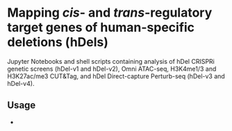 # Mapping *cis*- and *trans*-regulatory target genes of human-specific deletions (hDels)

Jupyter Notebooks and shell scripts containing analysis of hDel CRISPRi genetic screens (hDel-v1 and hDel-v2), Omni ATAC-seq, H3K4me1/3 and H3K27ac/me3 CUT&Tag, and hDel Direct-capture Perturb-seq (hDel-v3 and hDel-v4). 

## Usage

* 
